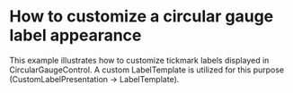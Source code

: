 # How to customize a circular gauge label appearance


<p>This example illustrates how to customize tickmark labels displayed in CircularGaugeControl. A custom LabelTemplate is utilized for this purpose (CustomLabelPresentation -> LabelTemplate).</p>

<br/>


